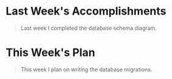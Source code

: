 # Last Week's Accomplishments
>Last week I completed the database schema diagram. 

# This Week's Plan
>This week I plan on writing the database migrations.

